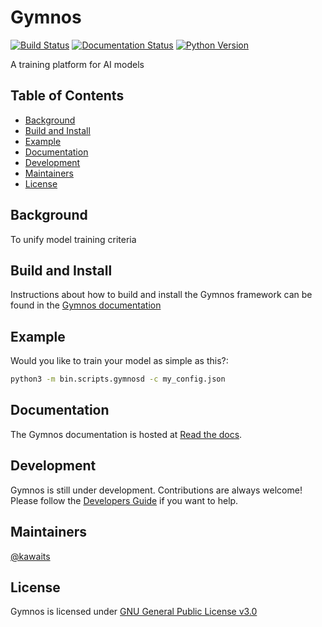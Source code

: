# Gymnos
[![Build Status](https://dev.azure.com/pablolopezcoya/gymnos/_apis/build/status/Telefonica.gymnos-devel?branchName=devel)](https://dev.azure.com/pablolopezcoya/gymnos/_build/latest?definitionId=3&branchName=devel)
[![Documentation Status](https://readthedocs.org/projects/gymnos/badge/?version=devel)](https://gymnos.readthedocs.io/en/devel/?badge=devel)
 [![Python Version](https://img.shields.io/badge/python-3.5+-blue.svg)](https://www.python.org/downloads/release/python-356/)

A training platform for AI models

## Table of Contents

- [Background](#background)
- [Build and Install](#build-and-install)
- [Example](#example)
- [Documentation](#documentation)
- [Development](#development)
- [Maintainers](#maintainers)
- [License](#license)

## Background

To unify model training criteria 

## Build and Install

Instructions about how to build and install the Gymnos framework can be found in the [Gymnos documentation](https://gymnos.readthedocs.io/en/devel/)


## Example

Would you like to train your model as simple as this?:

```sh
python3 -m bin.scripts.gymnosd -c my_config.json

```

## Documentation

The Gymnos documentation is hosted at [Read the docs](https://gymnos.readthedocs.io/en/devel/).

## Development

Gymnos is still under development. Contributions are always welcome!
Please follow the
[Developers Guide](https://contributing.html)
if you want to help.

## Maintainers
[@kawaits](https://github.com/kawaits)

## License
Gymnos is licensed under [GNU General Public License v3.0](LICENSE.txt)
